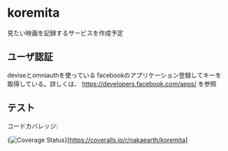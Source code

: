 koremita
========

見たい映画を記録するサービスを作成予定

ユーザ認証
--------

deviseとomniauthを使っている
facebookのアプリケーション登録してキーを取得している。詳しくは、
https://developers.facebook.com/apps/
を参照

テスト
------
コードカバレッジ:

{<img src="https://coveralls.io/repos/nakaearth/koremita/badge.png" alt="Coverage Status" />}[https://coveralls.io/r/nakaearth/koremita]



